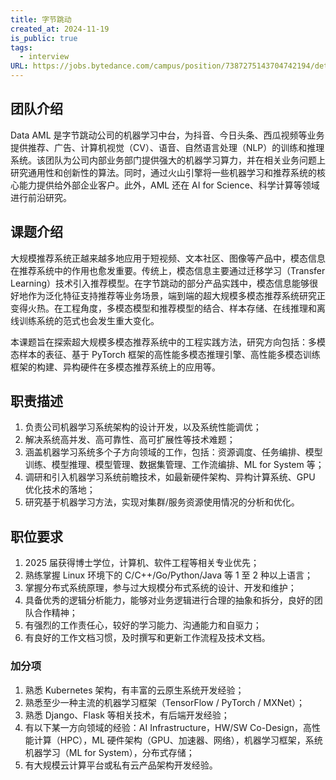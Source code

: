 ```yaml
---
title: 字节跳动
created_at: 2024-11-19
is_public: true
tags:
  - interview
URL: https://jobs.bytedance.com/campus/position/7387275143704742194/detail?spread=TEN1RY4
---
```


## 团队介绍

Data AML 是字节跳动公司的机器学习中台，为抖音、今日头条、西瓜视频等业务提供推荐、广告、计算机视觉（CV）、语音、自然语言处理（NLP）的训练和推理系统。该团队为公司内部业务部门提供强大的机器学习算力，并在相关业务问题上研究通用性和创新性的算法。同时，通过火山引擎将一些机器学习和推荐系统的核心能力提供给外部企业客户。此外，AML 还在 AI for Science、科学计算等领域进行前沿研究。

## 课题介绍

大规模推荐系统正越来越多地应用于短视频、文本社区、图像等产品中，模态信息在推荐系统中的作用也愈发重要。传统上，模态信息主要通过迁移学习（Transfer Learning）技术引入推荐模型。在字节跳动的部分产品实践中，模态信息能够很好地作为泛化特征支持推荐等业务场景，端到端的超大规模多模态推荐系统研究正变得火热。在工程角度，多模态模型和推荐模型的结合、样本存储、在线推理和离线训练系统的范式也会发生重大变化。

本课题旨在探索超大规模多模态推荐系统中的工程实践方法，研究方向包括：多模态样本的表征、基于 PyTorch 框架的高性能多模态推理引擎、高性能多模态训练框架的构建、异构硬件在多模态推荐系统上的应用等。

## 职责描述

1. 负责公司机器学习系统架构的设计开发，以及系统性能调优；
1. 解决系统高并发、高可靠性、高可扩展性等技术难题；
1. 涵盖机器学习系统多个子方向领域的工作，包括：资源调度、任务编排、模型训练、模型推理、模型管理、数据集管理、工作流编排、ML for System 等；
1. 调研和引入机器学习系统前瞻技术，如最新硬件架构、异构计算系统、GPU 优化技术的落地；
1. 研究基于机器学习方法，实现对集群/服务资源使用情况的分析和优化。

## 职位要求

1. 2025 届获得博士学位，计算机、软件工程等相关专业优先；
1. 熟练掌握 Linux 环境下的 C/C++/Go/Python/Java 等 1 至 2 种以上语言；
1. 掌握分布式系统原理，参与过大规模分布式系统的设计、开发和维护；
1. 具备优秀的逻辑分析能力，能够对业务逻辑进行合理的抽象和拆分，良好的团队合作精神；
1. 有强烈的工作责任心，较好的学习能力、沟通能力和自驱力；
1. 有良好的工作文档习惯，及时撰写和更新工作流程及技术文档。

### 加分项

1. 熟悉 Kubernetes 架构，有丰富的云原生系统开发经验；
1. 熟悉至少一种主流的机器学习框架（TensorFlow / PyTorch / MXNet）；
1. 熟悉 Django、Flask 等相关技术，有后端开发经验；
1. 有以下某一方向领域的经验：AI Infrastructure，HW/SW Co-Design，高性能计算（HPC），ML 硬件架构（GPU、加速器、网络），机器学习框架，系统机器学习（ML for System），分布式存储；
1. 有大规模云计算平台或私有云产品架构开发经验。
